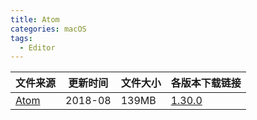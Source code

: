 ```yaml
---
title: Atom
categories: macOS
tags:
  - Editor
---
```



| 文件来源 | 更新时间 | 文件大小 | 各版本下载链接 |
| ------ | ------- | -------- | -------- |
| <div class="safe">[Atom](http://atom.io)</div> | 2018-08 | 139MB | [1.30.0](https://github.com/atom/atom/releases/download/v1.30.0/atom-mac.zip) |
